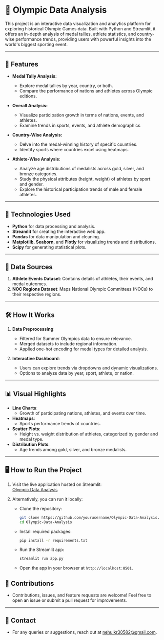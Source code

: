 # 🏅 Olympic Data Analysis

This project is an interactive data visualization and analytics platform for exploring historical Olympic Games data. Built with Python and Streamlit, it offers an in-depth analysis of medal tallies, athlete statistics, and country-wise performance trends, providing users with powerful insights into the world's biggest sporting event.

---

## 📌 Features

- **Medal Tally Analysis:**
  - Explore medal tallies by year, country, or both.
  - Compare the performance of nations and athletes across Olympic editions.

- **Overall Analysis:**
  - Visualize participation growth in terms of nations, events, and athletes.
  - Examine trends in sports, events, and athlete demographics.

- **Country-Wise Analysis:**
  - Delve into the medal-winning history of specific countries.
  - Identify sports where countries excel using heatmaps.

- **Athlete-Wise Analysis:**
  - Analyze age distributions of medalists across gold, silver, and bronze categories.
  - Study the physical attributes (height, weight) of athletes by sport and gender.
  - Explore the historical participation trends of male and female athletes.

---

## 🚀 Technologies Used

- **Python** for data processing and analysis.
- **Streamlit** for creating the interactive web app.
- **Pandas** for data manipulation and cleaning.
- **Matplotlib**, **Seaborn**, and **Plotly** for visualizing trends and distributions.
- **Scipy** for generating statistical plots.

---

## 📂 Data Sources

1. **Athlete Events Dataset**: Contains details of athletes, their events, and medal outcomes.
2. **NOC Regions Dataset**: Maps National Olympic Committees (NOCs) to their respective regions.

---

## 🛠️ How It Works

1. **Data Preprocessing**:
   - Filtered for Summer Olympics data to ensure relevance.
   - Merged datasets to include regional information.
   - Applied one-hot encoding for medal types for detailed analysis.

2. **Interactive Dashboard**:
   - Users can explore trends via dropdowns and dynamic visualizations.
   - Options to analyze data by year, sport, athlete, or nation.

---

## 📊 Visual Highlights

- **Line Charts**:
  - Growth of participating nations, athletes, and events over time.
- **Heatmaps**:
  - Sports performance trends of countries.
- **Scatter Plots**:
  - Height vs. weight distribution of athletes, categorized by gender and medal type.
- **Distribution Plots**:
  - Age trends among gold, silver, and bronze medalists.

---

## 🖥️ How to Run the Project

1. Visit the live application hosted on Streamlit:  
   [Olympic Data Analysis](https://olympic-data-analysis-bynehul.streamlit.app/)

2. Alternatively, you can run it locally:
   - Clone the repository:
     ```bash
     git clone https://github.com/yourusername/Olympic-Data-Analysis.git
     cd Olympic-Data-Analysis
     ```
   - Install required packages:
     ```bash
     pip install -r requirements.txt
     ```
   - Run the Streamlit app:
     ```bash
     streamlit run app.py
     ```
   - Open the app in your browser at `http://localhost:8501`.


## 📢 Contributions

- Contributions, issues, and feature requests are welcome! Feel free to open an issue or submit a pull request for improvements.

---

## 📧 Contact

- For any queries or suggestions, reach out at nehulkr30582@gmail.com.
